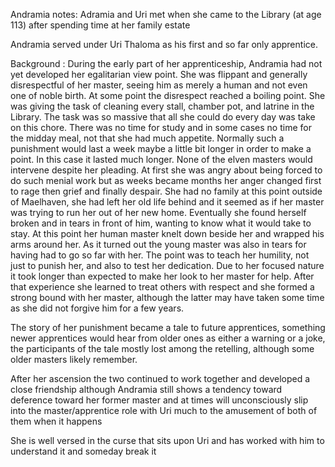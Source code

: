 <!-- TITLE: Home -->
<!-- SUBTITLE: A quick summary of Home -->

Andramia notes:
Adramia and Uri met when she came to the Library (at age 113) after spending time at her family estate

Andramia served under Uri Thaloma as his first and so far only apprentice.

Background :
During the early part of her apprenticeship, Andramia had not yet developed her egalitarian view point. She was flippant and generally disrespectful of her master, seeing him as merely a human and not even one of noble birth. At some point the disrespect reached a boiling point. She was giving the task of cleaning every stall, chamber pot, and latrine in the Library. The task was so massive that all she could do every day was take on this chore. There was no time for study and in some cases no time for the midday meal, not that she had much appetite. Normally such a punishment would last a week maybe a little bit longer in order to make a point. In this case it lasted much longer. None of the elven masters would intervene despite her pleading. At first she was angry about being forced to do such menial work but as weeks became months her anger changed first to rage then grief and finally despair. She had no family at this point outside of Maelhaven, she had left her old life behind and it seemed as if her master was trying to run her out of her new home. Eventually she found herself broken and in tears in front of him, wanting to know what it would take to stay. At this point her human master knelt down beside her and wrapped his arms around her. As it turned out the young master was also in tears for having had to go so far with her. The point was to teach her humility, not just to punish her, and also to test her dedication. Due to her focused nature it took longer than expected to make her look to her master for help. After that experience she learned to treat others with respect and she formed a strong bound with her master, although the latter may have taken some time as she did not forgive him for a few years.

The story of her punishment became a tale to future apprentices, something newer apprentices would hear from older ones as either a warning or a joke, the participants of the tale mostly lost among the retelling, although some older masters likely remember.

After her ascension the two continued to work together and developed a close friendship although Andramia still shows a tendency toward deference toward her former master and at times will unconsciously slip into the master/apprentice role with Uri much to the amusement of both of them when it happens

She is well versed in the curse that sits upon Uri and has worked with him to understand it and someday break it